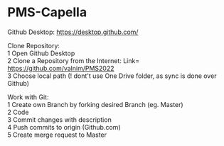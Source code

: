 # PMS-Capella

Github Desktop: https://desktop.github.com/

Clone Repository:  
1 Open Github Desktop  
2 Clone a Repository from the Internet: Link= https://github.com/valnim/PMS2022  
3 Choose local path (! dont't use One Drive folder, as sync is done over Github)  

Work with Git:  
1 Create own Branch by forking desired Branch (eg. Master)  
2 Code  
3 Commit changes with description  
4 Push commits to origin (Github.com)  
5 Create merge request to Master
